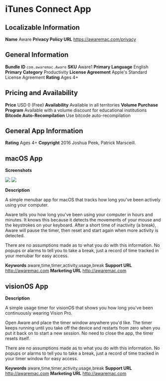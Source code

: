 # iTunes Connect App

## Localizable Information

**Name** Aware
**Privacy Policy URL** https://awaremac.com/privacy

## General Information

**Bundle ID** `com.awaremac.Aware`
**SKU** Aware1
**Primary Language** English
**Primary Category** Productivity
**License Agreement** Apple's Standard License Agreement
**Rating** Ages 4+

## Pricing and Availability

**Price** USD 0 (Free)
**Availability** Available in all territories
**Volume Purchase Program** Available with a volume discount for educational institutions
**Bitcode Auto-Recompilation** Use bitcode auto-recompilation

## General App Information

**Rating** Ages 4+
**Copyright** 2016 Joshua Peek, Patrick Marsceill.

## macOS App

**Screenshots**

![](https://github.com/josh/Aware/blob/01eafd94e497221940242d4489e9c7f702472b89/assets/images/screenshot1.png)
![](https://github.com/josh/Aware/blob/01eafd94e497221940242d4489e9c7f702472b89/assets/images/screenshot2.png)

**Description**

A simple menubar app for macOS that tracks how long you've been actively using your computer.

Aware tells you how long you've been using your computer in hours and minutes. It knows this because it detects the movements of your mouse and the keystrokes on your keyboard. After a short time of inactivity (a break), Aware will pause the timer, then reset and start again when more activity is detected.

There are no assumptions made as to what you do with this information. No popups or alarms to tell you to take a break, just a record of time tracked in your menubar for easy access.

**Keywords** aware,time,timer,activity,usage,break
**Support URL** http://awaremac.com
**Marketing URL** http://awaremac.com

## visionOS App

**Description**

A simple usage timer for visionOS that shows you how long you've been continuously wearing Vision Pro.

Open Aware and place the timer window anywhere you'd like. The timer keeps running until you take off the device and restarts from zero when you put it back on to start a new session. No need to close the app, the timer resets itself.

There are no assumptions made as to what you do with this information. No popups or alarms to tell you to take a break, just a record of time tracked in your timer window for easy access.

**Keywords** aware,time,timer,activity,usage,break
**Support URL** http://awaremac.com
**Marketing URL** http://awaremac.com

